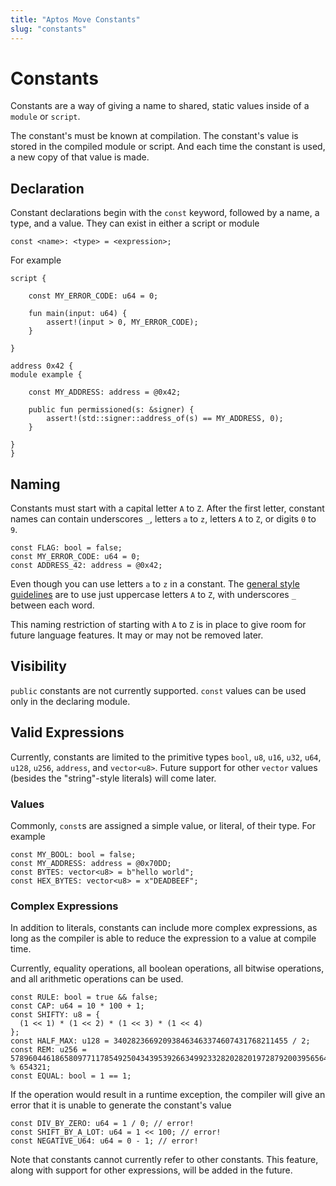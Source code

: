 ```yaml
---
title: "Aptos Move Constants"
slug: "constants"
---
```



# Constants

Constants are a way of giving a name to shared, static values inside of a `module` or `script`.

The constant's must be known at compilation. The constant's value is stored in the compiled module
or script. And each time the constant is used, a new copy of that value is made.

## Declaration

Constant declarations begin with the `const` keyword, followed by a name, a type, and a value. They
can exist in either a script or module

```text
const <name>: <type> = <expression>;
```

For example

```move=
script {

    const MY_ERROR_CODE: u64 = 0;

    fun main(input: u64) {
        assert!(input > 0, MY_ERROR_CODE);
    }

}

address 0x42 {
module example {

    const MY_ADDRESS: address = @0x42;

    public fun permissioned(s: &signer) {
        assert!(std::signer::address_of(s) == MY_ADDRESS, 0);
    }

}
}
```

## Naming

Constants must start with a capital letter `A` to `Z`. After the first letter, constant names can
contain underscores `_`, letters `a` to `z`, letters `A` to `Z`, or digits `0` to `9`.

```move
const FLAG: bool = false;
const MY_ERROR_CODE: u64 = 0;
const ADDRESS_42: address = @0x42;
```

Even though you can use letters `a` to `z` in a constant. The
[general style guidelines](./coding-conventions.md) are to use just uppercase letters `A` to `Z`,
with underscores `_` between each word.

This naming restriction of starting with `A` to `Z` is in place to give room for future language
features. It may or may not be removed later.

## Visibility

`public` constants are not currently supported. `const` values can be used only in the declaring
module.

## Valid Expressions

Currently, constants are limited to the primitive types `bool`, `u8`, `u16`, `u32`, `u64`, `u128`, `u256`, `address`, and
`vector<u8>`. Future support for other `vector` values (besides the "string"-style literals) will
come later.

### Values

Commonly, `const`s are assigned a simple value, or literal, of their type. For example

```move
const MY_BOOL: bool = false;
const MY_ADDRESS: address = @0x70DD;
const BYTES: vector<u8> = b"hello world";
const HEX_BYTES: vector<u8> = x"DEADBEEF";
```

### Complex Expressions

In addition to literals, constants can include more complex expressions, as long as the compiler is
able to reduce the expression to a value at compile time.

Currently, equality operations, all boolean operations, all bitwise operations, and all arithmetic
operations can be used.

```move
const RULE: bool = true && false;
const CAP: u64 = 10 * 100 + 1;
const SHIFTY: u8 = {
  (1 << 1) * (1 << 2) * (1 << 3) * (1 << 4)
};
const HALF_MAX: u128 = 340282366920938463463374607431768211455 / 2;
const REM: u256 = 57896044618658097711785492504343953926634992332820282019728792003956564819968 % 654321;
const EQUAL: bool = 1 == 1;
```

If the operation would result in a runtime exception, the compiler will give an error that it is
unable to generate the constant's value

```move
const DIV_BY_ZERO: u64 = 1 / 0; // error!
const SHIFT_BY_A_LOT: u64 = 1 << 100; // error!
const NEGATIVE_U64: u64 = 0 - 1; // error!
```

Note that constants cannot currently refer to other constants. This feature, along with support for
other expressions, will be added in the future.
